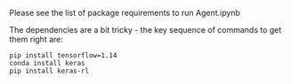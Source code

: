 Please see the list of package requirements to run Agent.ipynb

The dependencies are a bit tricky - the key sequence of commands to get them right are:

```
pip install tensorflow=1.14
conda install keras
pip install keras-rl
```
